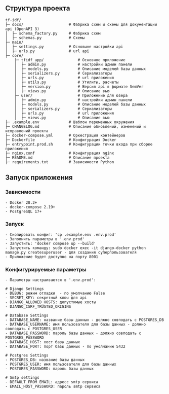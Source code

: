 ## Структура проекта
```
tf-idf/
├─ docs/                    # Фабрика схем и схемы для документации api (OpenAPI 3)
│  ├─ schema_factory.py     # Фабрика схем
│  ├─ schemas.py            # Схемы
├─ main/
│  ├─ settings.py           # Основыне настройки api
│  ├─ urls.py               # url api
├─ core/
    ├─ tfidf_app/               # Основное приложение
    │  ├─ admin.py              # настройки админ панели
    │  ├─ models.py             # Описание моделей базы данных
    │  ├─ serializers.py        # Сериализаторы
    │  ├─ urls.py               # url приложения
    │  ├─ utils.py              # Утилиты, расчеты
    │  ├─ version.py            # Версия api в формате SemVer
    │  ├─ views.py              # Описание вью
    ├─ user/                    # Приложение для юзера
    │  ├─ admin.py              # настройки админ панели
    │  ├─ models.py             # Описание моделей базы данных
    │  ├─ serializers.py        # Сериализаторы
    │  ├─ urls.py               # url приложения
    │  ├─ views.py              # Описание вью
├─ .example.env             # Шаблон переменных окружения
├─ CHANGELOG.md             # Описание обновлений, изменений и исправлений проекта
├─ docker-compose.yml       # Оркестрация контейнеров
├─ Dockerfile               # Конфигурация Docker
├─ entrypoint.prod.sh       # Конфигурации точки входа при сборке приложения
├─ nginx.conf               # Конфигурация nginx
├─ README.md                # Описание проекта
├─ requirements.txt         # Зависимости Python
```

## Запуск приложения
### Зависимости
    - Docker 28.2+
    - docker-compose 2.19+
    - PostgreSQL 17+

### Запуск 
    - Скопировать конфиг: 'cp .example.env .env.prod'
    - Заполнить параметры в '.env.prod'
    - Запустить: 'docker compose up --build'
    - Запустить команду: sudo docker exec -it django-docker python manage.py createsuperuser - для создания суперпользователя
    - Приложение будет доступно на порту 8001

### Конфигурируемые параметры 
    - Параметры настраиваются в '.env.prod':

    # Django Settings
    - DEBUG: режим отладки  - по умолчанию False
    - SECRET_KEY: секретный ключ для api
    - DJANGO_ALLOWED_HOSTS: допустимые хосты
    - DJANGO_CSRF_TRUSTED_ORIGINS
    
    # Database Settings
    - DATABASE_NAME: название базы данных - должно совподать с POSTGRES_DB
    - DATABASE_USERNAME: имя пользователя для базы данных - должно совподать с POSTGRES_USER
    - DATABASE_PASSWORD: пароль базы данных - должно совподать с POSTGRES_PASSWORD
    - DATABASE_HOST: хост базы данных
    - DATABASE_PORT: порт базы данных - по умолчанию 5432
    
    # Postgres Settings
    - POSTGRES_DB: название базы данных
    - POSTGRES_USER: имя пользователя для базы данных
    - POSTGRES_PASSWORD: пароль базы данных

    # Smtp settings
    - DEFAULT_FROM_EMAIL: адресс smtp сервиса
    - EMAIL_HOST_PASSWORD: пароль smtp сервиса
